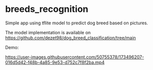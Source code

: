 # breeds_recognition

Simple app using tflite model to predict dog breed based on pictures.

The model implementation is available on https://github.com/dezet98/dog_breed_classification/tree/main

Demo:

https://user-images.githubusercontent.com/50755378/173496207-016d5d42-f48b-4a85-9e53-d752c7f8f2ba.mp4

